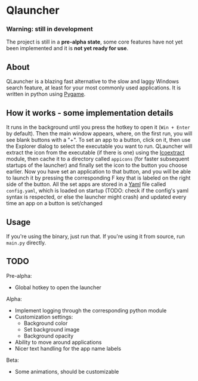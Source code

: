 # Qlauncher
### Warning: still in development
The project is still in a **pre-alpha state**, some core features have not yet been implemented and it is **not yet ready for use**. 

## About
QLauncher is a blazing fast alternative to the slow and laggy Windows search feature, at least for your most commonly used applications. It is written in python using [Pygame](https://github.com/pygame/pygame).

## How it works - some implementation details
It runs in the background until you press the hotkey to open it (`Win + Enter` by default). Then the main window appears, where, on the first run, you will see blank buttons with a "+". To set an app to a button, click on it, then use the Explorer dialog to select the executable you want to run. QLauncher will extract the icon from the executable (if there is one) using the [Icoextract](https://github.com/jlu5/icoextract) module, then cache it to a directory called `appicons` (for faster subsequent startups of the launcher) and finally set the icon to the button you choose earlier.
Now you have set an application to that button, and you will be able to launch it by pressing the corresponding F key that is labeled on the right side of the button.
All the set apps are stored in a [Yaml](https://it.wikipedia.org/wiki/YAML) file called `config.yaml`, which is loaded on startup (TODO: check if the config's yaml syntax is respected, or else the launcher might crash) and updated every time an app on a button is set/changed

## Usage
If you're using the binary, just run that. If you're using it from source, run `main.py` directly.

## TODO
Pre-alpha:
- Global hotkey to open the launcher

Alpha:
- Implement logging through the corresponding python module
- Customization settings:
  - Background color
  - Set background image
  - Background opacity
- Ability to move around applications
- Nicer text handling for the app name labels

Beta:
- Some animations, should be customizable
